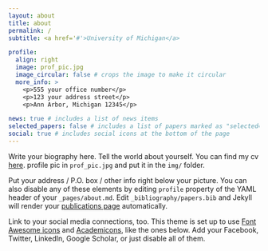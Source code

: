 ```yaml
---
layout: about
title: about
permalink: /
subtitle: <a href='#'>University of Michigan</a>

profile:
  align: right
  image: prof_pic.jpg
  image_circular: false # crops the image to make it circular
  more_info: >
    <p>555 your office number</p>
    <p>123 your address street</p>
    <p>Ann Arbor, Michigan 12345</p>

news: true # includes a list of news items
selected_papers: false # includes a list of papers marked as "selected={true}" (I [Dili] put false)
social: true # includes social icons at the bottom of the page 
---
```


Write your biography here. Tell the world about yourself. You can find my cv [here](http://reddit.com). profile pic in `prof_pic.jpg` and put it in the `img/` folder.

Put your address / P.O. box / other info right below your picture. You can also disable any of these elements by editing `profile` property of the YAML header of your `_pages/about.md`. Edit `_bibliography/papers.bib` and Jekyll will render your [publications page](/al-folio/publications/) automatically.

Link to your social media connections, too. This theme is set up to use [Font Awesome icons](https://fontawesome.com/) and [Academicons](https://jpswalsh.github.io/academicons/), like the ones below. Add your Facebook, Twitter, LinkedIn, Google Scholar, or just disable all of them.
